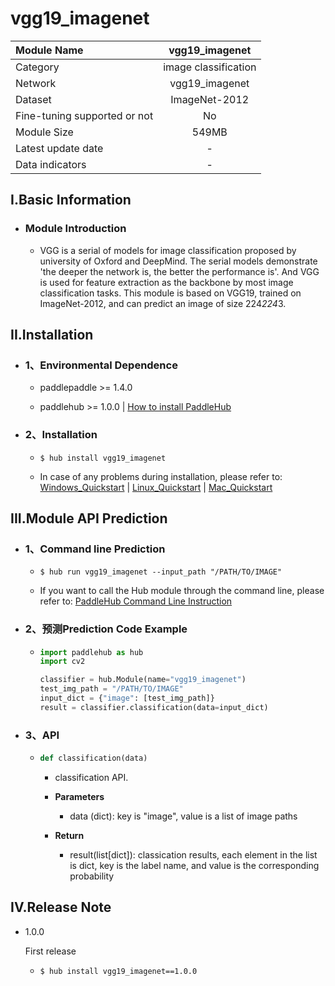 # vgg19_imagenet

|Module Name|vgg19_imagenet|
| :--- | :---: |
|Category|image classification|
|Network|vgg19_imagenet|
|Dataset|ImageNet-2012|
|Fine-tuning supported or not|No|
|Module Size|549MB|
|Latest update date|-|
|Data indicators|-|


## I.Basic Information



- ### Module Introduction
  - VGG is a serial of models for image classification proposed by university of Oxford and DeepMind. The serial models demonstrate 'the deeper the network is, the better the performance is'. And VGG is used for feature extraction as the backbone by most image classification tasks. This module is based on VGG19, trained on ImageNet-2012, and can predict an image of size 224*224*3.

## II.Installation

- ### 1、Environmental Dependence  

  - paddlepaddle >= 1.4.0  

  - paddlehub >= 1.0.0  | [How to install PaddleHub]()


- ### 2、Installation

  - ```shell
    $ hub install vgg19_imagenet
    ```
  - In case of any problems during installation, please refer to: [Windows_Quickstart]() | [Linux_Quickstart]() | [Mac_Quickstart]()

## III.Module API Prediction

- ### 1、Command line Prediction

  - ```shell
    $ hub run vgg19_imagenet --input_path "/PATH/TO/IMAGE"
    ```
  - If you want to call the Hub module through the command line, please refer to: [PaddleHub Command Line Instruction](../../../../docs/docs_ch/tutorial/cmd_usage.rst)

- ### 2、预测Prediction Code Example

  - ```python
    import paddlehub as hub
    import cv2

    classifier = hub.Module(name="vgg19_imagenet")
    test_img_path = "/PATH/TO/IMAGE"
    input_dict = {"image": [test_img_path]}
    result = classifier.classification(data=input_dict)
    ```

- ### 3、API

  - ```python
    def classification(data)
    ```
    - classification API.
    - **Parameters**
      - data (dict): key is "image", value is a list of image paths

    - **Return**
      - result(list[dict]): classication results, each element in the list is dict, key is the label name, and value is the corresponding probability





## IV.Release Note

* 1.0.0

  First release

  - ```shell
    $ hub install vgg19_imagenet==1.0.0
    ```
